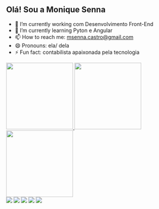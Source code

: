 ## Olá! Sou a Monique Senna

- 🔭 I’m currently working  com Desenvolvimento Front-End
- 🌱 I’m currently learning  Pyton e Angular
- 📫 How to reach me: msenna.castro@gmail.com
- 😄 Pronouns: ela/ dela
- ⚡ Fun fact: contabilista apaixonada pela tecnologia


 <div display: inline-block>
    <a href="https://github.com/MoniqueSenna">
    <img height="180em" src="https://github-readme-stats.vercel.app/api?username=anuraghazra&show_icons=true"/>
    <img height="180em" src="https://github-readme-stats.vercel.app/api/top-langs/?username=MoniqueSenna&hide_progress=true"/>
    <img height="180em" src="https://github-readme-stats.vercel.app/api?username=anuraghazra&show_icons=true"/>
    </a>
</div>

<div width: 20px margin-top: 100px display: inline-block>
            <img src="https://img.shields.io/badge/Gmail-D14836?style=for-the-badge&logo=gmail&logoColor=white"/>
            <img src="https://img.shields.io/badge/WhatsApp-25D366?style=for-the-badge&logo=whatsapp&logoColor=white"/>
            <img src="https://img.shields.io/badge/Telegram-2CA5E0?style=for-the-badge&logo=telegram&logoColor=white"/>
            <img src="https://img.shields.io/badge/Discord-7289DA?style=for-the-badge&logo=discord&logoColor=white"/>
            <img src="https://img.shields.io/badge/LinkedIn-0077B5?style=for-the-badge&logo=linkedin&logoColor=white"/>
        </div>
        
 


